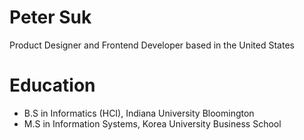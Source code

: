 # Peter Suk
Product Designer and Frontend Developer based in the United States

# Education
- B.S in Informatics (HCI), Indiana University Bloomington
- M.S in Information Systems, Korea University Business School
